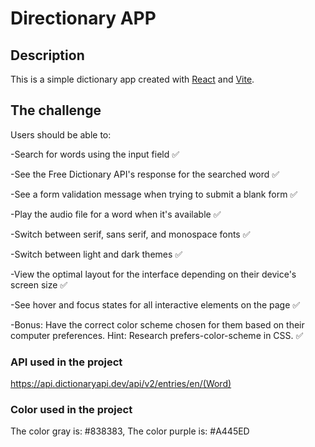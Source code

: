 # Directionary APP

## Description

This is a simple dictionary app created with [React](https://reactjs.org/) and [Vite](https://vitejs.dev/).

## The challenge

Users should be able to:

-Search for words using the input field ✅

-See the Free Dictionary API's response for the searched word ✅

-See a form validation message when trying to submit a blank form ✅

-Play the audio file for a word when it's available ✅

-Switch between serif, sans serif, and monospace fonts ✅

-Switch between light and dark themes ✅

-View the optimal layout for the interface depending on their device's screen size ✅

-See hover and focus states for all interactive elements on the page ✅

-Bonus: Have the correct color scheme chosen for them based on their computer preferences. Hint: Research prefers-color-scheme in CSS. ✅

### API used in the project

https://api.dictionaryapi.dev/api/v2/entries/en/(Word)  

### Color used in the project

The color gray is: #838383,
The color purple is: #A445ED
